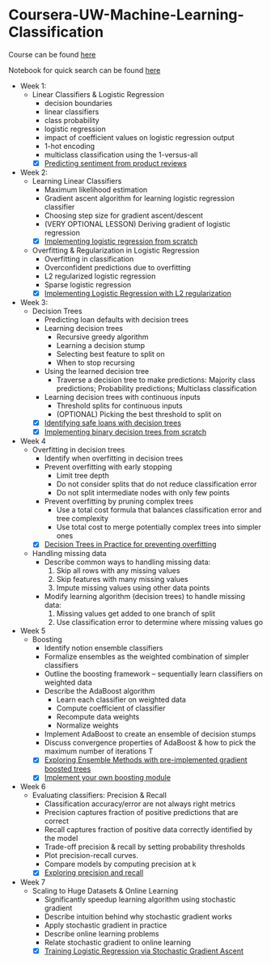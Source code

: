 # Coursera-UW-Machine-Learning-Classification

Course can be found [here](https://www.coursera.org/learn/ml-classification)

Notebook for quick search can be found [here](https://ssq.github.io/2017/08/19/Coursera%20UW%20Machine%20Learning%20Specialization%20Notebook/)

- Week 1: 
  - Linear Classifiers & Logistic Regression
    - decision boundaries
    - linear classifiers
    - class probability
    - logistic regression
    - impact of coefficient values on logistic regression output
    - 1-hot encoding
    - multiclass classification using the 1-versus-all
    - [x] [Predicting sentiment from product reviews](https://github.com/SSQ/Coursera-UW-Machine-Learning-Classification/tree/master/Programming%20Assignment%201)
- Week 2: 
  - Learning Linear Classifiers
    - Maximum likelihood estimation
    - Gradient ascent algorithm for learning logistic regression classifier
    - Choosing step size for gradient ascent/descent
    - (VERY OPTIONAL LESSON) Deriving gradient of logistic regression
    - [x] [Implementing logistic regression from scratch](https://github.com/SSQ/Coursera-UW-Machine-Learning-Classification/tree/master/Programming%20Assignment%202)  
  - Overfitting & Regularization in Logistic Regression
    - Overfitting in classification
    - Overconfident predictions due to overfitting
    - L2 regularized logistic regression
    - Sparse logistic regression
    - [x] [Implementing Logistic Regression with L2 regularization](https://github.com/SSQ/Coursera-UW-Machine-Learning-Classification/tree/master/Programming%20Assignment%203)
- Week 3:
  - Decision Trees
    - Predicting loan defaults with decision trees
    - Learning decision trees
        - Recursive greedy algorithm
        - Learning a decision stump
        - Selecting best feature to split on
        - When to stop recursing
    - Using the learned decision tree
        - Traverse a decision tree to make predictions: Majority class predictions; Probability predictions; Multiclass classification
    - Learning decision trees with continuous inputs
        - Threshold splits for continuous inputs
        - (OPTIONAL) Picking the best threshold to split on
    - [x] [Identifying safe loans with decision trees](https://github.com/SSQ/Coursera-UW-Machine-Learning-Classification/tree/master/Programming%20Assignment%204)
    - [x] [Implementing binary decision trees from scratch](https://github.com/SSQ/Coursera-UW-Machine-Learning-Classification/tree/master/Programming%20Assignment%205)
- Week 4
  - Overfitting in decision trees 
    - Identify when overfitting in decision trees
    - Prevent overfitting with early stopping
      - Limit tree depth
      - Do not consider splits that do not reduce classification error
      - Do not split intermediate nodes with only few points
    - Prevent overfitting by pruning complex trees
      - Use a total cost formula that balances classification error and tree complexity
      - Use total cost to merge potentially complex trees into simpler ones 
    - [x] [Decision Trees in Practice for preventing overfitting](https://github.com/SSQ/Coursera-UW-Machine-Learning-Classification/tree/master/Programming%20Assignment%206) 
  - Handling missing data 
    - Describe common ways to handling missing data:
      1. Skip all rows with any missing values
      2. Skip features with many missing values
      3. Impute missing values using other data points
    - Modify learning algorithm (decision trees) to handle missing data:
      1. Missing values get added to one branch of split
      2. Use classification error to determine where missing values go 
- Week 5
  - Boosting 
    - Identify notion ensemble classifiers
    - Formalize ensembles as the weighted combination of simpler classifiers
    - Outline the boosting framework – sequentially learn classifiers on weighted data
    - Describe the AdaBoost algorithm
      - Learn each classifier on weighted data
      - Compute coefficient of classifier
      - Recompute data weights
      - Normalize weights
    - Implement AdaBoost to create an ensemble of decision stumps
    - Discuss convergence properties of AdaBoost & how to pick the maximum number of iterations T 
    - [x] [Exploring Ensemble Methods with pre-implemented gradient boosted trees](https://github.com/SSQ/Coursera-UW-Machine-Learning-Classification/tree/master/Week%205%20PA%201)
    - [x] [Implement your own boosting module](https://github.com/SSQ/Coursera-UW-Machine-Learning-Classification/tree/master/Week%205%20PA%202)
- Week 6 
  - Evaluating classifiers: Precision & Recall 
    - Classification accuracy/error are not always right metrics
    - Precision captures fraction of positive predictions that are correct
    - Recall captures fraction of positive data correctly identified by the model
    - Trade-off precision & recall by setting probability thresholds
    - Plot precision-recall curves.
    - Compare models by computing precision at k
    - [x] [Exploring precision and recall](https://github.com/SSQ/Coursera-UW-Machine-Learning-Classification/tree/master/Week%206%20PA%201)
- Week 7
  - Scaling to Huge Datasets & Online Learning 
    - Significantly speedup learning algorithm using stochastic gradient
    - Describe intuition behind why stochastic gradient works
    - Apply stochastic gradient in practice
    - Describe online learning problems
    - Relate stochastic gradient to online learning 
    - [x] [Training Logistic Regression via Stochastic Gradient Ascent](https://github.com/SSQ/Coursera-UW-Machine-Learning-Classification/tree/master/Week%207%20PA%201)

